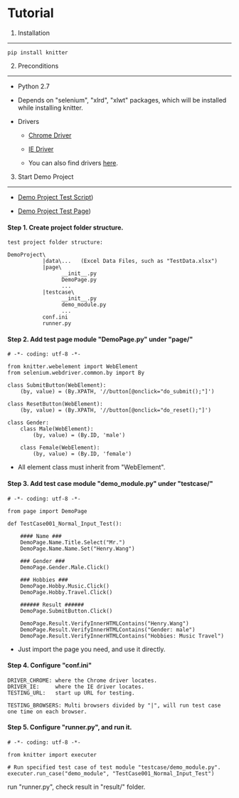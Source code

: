 Tutorial
=======================================================================

1. Installation
-----------------------------------------------------------------------

    pip install knitter


2. Preconditions
-----------------------------------------------------------------------

+ Python 2.7

+ Depends on "selenium", "xlrd", "xlwt" packages, which will be installed while installing knitter.

+ Drivers

    - [Chrome Driver](http://chromedriver.storage.googleapis.com/index.html)

    - [IE Driver](http://selenium-release.storage.googleapis.com/index.html)

    - You can also find drivers [here](https://github.com/hww712/Knitter/tree/master/examples/DemoProject/drivers).



3. Start Demo Project
-----------------------------------------------------------------------

+ [Demo Project Test Script](https://github.com/hww712/Knitter/tree/master/examples/DemoProject))

+ [Demo Project Test Page](http://sleepycat.org/static/knitter/KnitterDemo.html))


#### Step 1. Create project folder structure.

    test project folder structure:

    DemoProject\
               |data\...   (Excel Data Files, such as "TestData.xlsx")
               |page\
                     __init__.py
                     DemoPage.py
                     ...
               |testcase\
                     __init__.py
                     demo_module.py
                     ...
               conf.ini
               runner.py


#### Step 2. Add test page module "DemoPage.py" under "page/"


    # -*- coding: utf-8 -*-

    from knitter.webelement import WebElement
    from selenium.webdriver.common.by import By

    class SubmitButton(WebElement):
        (by, value) = (By.XPATH, '//button[@onclick="do_submit();"]')

    class ResetButton(WebElement):
        (by, value) = (By.XPATH, '//button[@onclick="do_reset();"]')

    class Gender:
        class Male(WebElement):
            (by, value) = (By.ID, 'male')

        class Female(WebElement):
            (by, value) = (By.ID, 'female')


+ All element class must inherit from "WebElement".



#### Step 3. Add test case module "demo_module.py" under "testcase/"


    # -*- coding: utf-8 -*-

    from page import DemoPage

    def TestCase001_Normal_Input_Test():

        #### Name ###
        DemoPage.Name.Title.Select("Mr.")
        DemoPage.Name.Name.Set("Henry.Wang")

        ### Gender ###
        DemoPage.Gender.Male.Click()

        ### Hobbies ###
        DemoPage.Hobby.Music.Click()
        DemoPage.Hobby.Travel.Click()

        ###### Result ######
        DemoPage.SubmitButton.Click()

        DemoPage.Result.VerifyInnerHTMLContains("Henry.Wang")
        DemoPage.Result.VerifyInnerHTMLContains("Gender: male")
        DemoPage.Result.VerifyInnerHTMLContains("Hobbies: Music Travel")


+ Just import the page you need, and use it directly.


#### Step 4. Configure "conf.ini"

    DRIVER_CHROME: where the Chrome driver locates.
    DRIVER_IE:     where the IE driver locates.
    TESTING_URL:   start up URL for testing.

    TESTING_BROWSERS: Multi browsers divided by "|", will run test case one time on each browser.


#### Step 5. Configure "runner.py", and run it.

    # -*- coding: utf-8 -*-
    
    from knitter import executer

    # Run specified test case of test module "testcase/demo_module.py".
    executer.run_case("demo_module", "TestCase001_Normal_Input_Test") 

run "runner.py", check result in "result/" folder.







